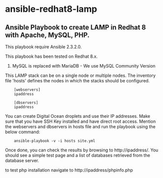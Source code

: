 # ansible-redhat8-lamp
Ansible Playbook to create LAMP in Redhat 8 with Apache, MySQL, PHP.
-------------------------------------------

This playbook require Ansible 2.3.2.0.

This playbook has been tested on Redhat 8.x.

1. MySQL is replaced with MariaDB - We use MySQL Community Version

This LAMP stack can be on a single node or multiple nodes. The inventory file
'hosts' defines the nodes in which the stacks should be configured.

        [webservers]
        ipaddress

        [dbservers]
        ipaddress

You can create Digital Ocean droplets and use their IP addresses.
Make sure that you have SSH Key installed and have direct root access.
Mention the webservers and dbservers in hosts file and run the playbook using
the below command:

        ansible-playbook -v -i hosts site.yml

Once done, you can check the results by browsing to http://ipaddress/.
You should see a simple test page and a list of databases retrieved from the
database server.

to test php installation navigate to http://ipaddress/phpinfo.php
